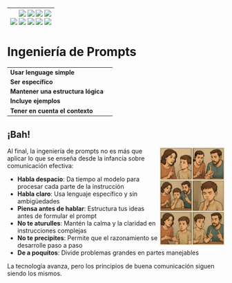 <div align=right>

|[![](https://img.shields.io/badge/-Inicio-FFF?style=flat&logo=Emlakjet&logoColor=black)](/README.md) [![](https://img.shields.io/badge/-Introducción-FFF?style=flat&logo=abbrobotstudio&logoColor=black)](/documentos/intro.md) [![](https://img.shields.io/badge/-Modelos_de_lenguaje-FFF?style=flat&logo=LiveChat&logoColor=black)](/documentos/LLMs.md) [![](https://img.shields.io/badge/-Panorámica-FFF?style=flat&logo=openstreetmap&logoColor=black)](/documentos/panoramica.md)<br>  [![](https://img.shields.io/badge/-Prompts-FFF?style=flat&logo=Proton&logoColor=black)](/documentos/prompts/README.md) [![](https://img.shields.io/badge/-Ing,_de_prompts-FFF?style=flat&logo=googleearthengine&logoColor=black)](/documentos/ingenieriaDePrompts/README.md) [![](https://img.shields.io/badge/-Patrones-FFF?style=flat&logo=textpattern&logoColor=black)](/documentos/ingenieriaDePrompts/patrones/README.md) [![](https://img.shields.io/badge/8vP-FFF?style=flat&logo=v8&logoColor=black)](/documentos/prompts/mejoresPracticas/8virtudesDelPrompting.md) [![](https://img.shields.io/badge/-Casos_de_uso-FFF?style=flat&logo=gitbook&logoColor=black)](/documentos/casosDeUso/README.md)|
|-:|

</div>

# Ingeniería de Prompts

<div align=center>

|||
|-|-|
|**Usar lenguage simple**|
|**Ser específico**|
|**Mantener una estructura lógica**|
|**Incluye ejemplos**|
|**Tener en cuenta el contexto**|

</div>

## ¡Bah!

<img src="../imagenes/ingDePrompts.png" width="30%" align=right>

Al final, la ingeniería de prompts no es más que aplicar lo que se enseña desde la infancia sobre comunicación efectiva:


- **Habla despacio**: Da tiempo al modelo para procesar cada parte de la instrucción
- **Habla claro**: Usa lenguaje específico y sin ambigüedades
- **Piensa antes de hablar**: Estructura tus ideas antes de formular el prompt
- **No te aturulles**: Mantén la calma y la claridad en instrucciones complejas
- **No te precipites**: Permite que el razonamiento se desarrolle paso a paso
- **De a poquitos**: Divide problemas grandes en partes manejables

La tecnología avanza, pero los principios de buena comunicación siguen siendo los mismos.